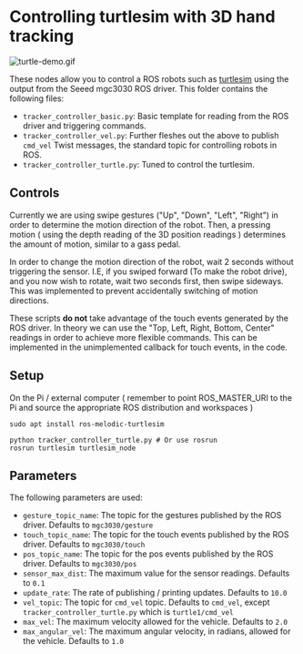 # Controlling turtlesim with 3D hand tracking
![turtle-demo.gif](../turtle-demo.gif)

These nodes allow you to control a ROS robots such as [turtlesim](http://wiki.ros.org/turtlesim) using the output from the Seeed mgc3030 ROS driver. This folder contains the following files:
- `tracker_controller_basic.py`: Basic template for reading from the ROS driver and triggering commands.
- `tracker_controller_vel.py`: Further fleshes out the above to publish `cmd_vel` Twist messages, the standard topic for controlling robots in ROS.
- `tracker_controller_turtle.py`: Tuned to control the turtlesim.

## Controls
Currently we are using swipe gestures ("Up", "Down", "Left", "Right") in order to determine the motion direction of the robot. Then, a pressing motion ( using the depth reading of the 3D position readings ) determines the amount of motion, similar to a gass pedal. 

In order to change the motion direction of the robot, wait 2 seconds without triggering the sensor. I.E, if you swiped forward (To make the robot drive), and you now wish to rotate, wait two seconds first, then swipe sideways. This was implemented to prevent accidentally switching of motion directions.

These scripts **do not** take advantage of the touch events generated by the ROS driver. In theory we can use the "Top, Left, Right, Bottom, Center" readings in order to achieve more flexible commands. This can be implemented in the unimplemented callback for touch events, in the code.

## Setup
On the Pi / external computer ( remember to point ROS_MASTER_URI to the Pi and source the appropriate ROS distribution and workspaces )
```
sudo apt install ros-melodic-turtlesim

python tracker_controller_turtle.py # Or use rosrun
rosrun turtlesim turtlesim_node
```

## Parameters

The following parameters are used:
- `gesture_topic_name`: The topic for the gestures published by the ROS driver. Defaults to `mgc3030/gesture`
- `touch_topic_name`: The topic for the touch events published by the ROS driver. Defaults to `mgc3030/touch`
- `pos_topic_name`: The topic for the pos events published by the ROS driver. Defaults to `mgc3030/pos`
- `sensor_max_dist`: The maximum value for the sensor readings. Defaults to `0.1`
- `update_rate`: The rate of publishing / printing updates. Defaults to `10.0`
- `vel_topic`: The topic for `cmd_vel` topic. Defaults to `cmd_vel`, except `tracker_controller_turtle.py` which is `turtle1/cmd_vel`
- `max_vel`: The maximum velocity allowed for the vehicle. Defaults to `2.0`
- `max_angular_vel`: The maximum angular velocity, in radians, allowed for the vehicle. Defaults to `1.0`
